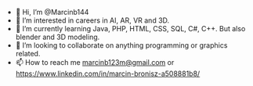 - 👋 Hi, I’m @Marcinb144
- 👀 I’m interested in careers in AI, AR, VR and 3D.
- 🌱 I’m currently learning Java, PHP, HTML, CSS, SQL, C#, C++. But also blender and 3D modeling.
- 💞️ I’m looking to collaborate on anything programming or graphics related.
- 📫 How to reach me marcinb123m@gmail.com or https://www.linkedin.com/in/marcin-bronisz-a508881b8/

<!---
Marcinb144/Marcinb144 is a ✨ special ✨ repository because its `README.md` (this file) appears on your GitHub profile.
You can click the Preview link to take a look at your changes.
--->

